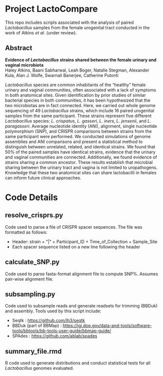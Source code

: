 # Project LactoCompare
This repo includes scripts associated with the analysis of paired *Lactobacillus* samples from the female urogenital tract conducted in the work of Atkins *et al*. (under review).

## Abstract
**Evidence of *Lactobacillus* strains shared between the female urinary and vaginal microbiota**<br />
Haley Atkins, Baani Sabharwal, Leah Boger, Natalie Stegman, Alexander Kula, Alan J. Wolfe, Swarnali Banerjee, Catherine Putonti<br />

*Lactobacillus* species are common inhabitants of the “healthy” female urinary and vaginal communities, often associated with a lack of symptoms in both anatomical sites. Given identification by prior studies of similar bacterial species in both communities, it has been hypothesized that the two microbiotas are in fact connected. Here, we carried out whole genome sequencing of 49 *Lactobacillus* strains, which include 16 paired urogenital samples from the same participant. These strains represent five different *Lactobacillus* species: *L. crispatus*, *L. gasseri*, *L. iners*, *L. jensenii*, and *L. paragasseri*. Average nucleotide identity (ANI), alignment, single nucleotide polymorphism (SNP), and CRISPR comparisons between strains from the same participant were performed. We conducted simulations of genome assemblies and ANI comparisons and present a statistical method to distinguish between unrelated, related, and identical strains. We found that 50% of the paired samples have identical strains, evidence that the urinary and vaginal communities are connected. Additionally, we found evidence of strains sharing a common ancestor. These results establish that microbial sharing between the urinary tract and vagina is not limited to uropathogens. Knowledge that these two anatomical sites can share lactobacilli in females can inform future clinical approaches.


# Code Details

## resolve_crisprs.py
Code used to parse a file of CRISPR spacer sequences. The file was formatted as follows:
* Header: strain + "|" + Participant_ID + Time_of_Collection + Sample_Site
* Each spacer sequence listed on a new line following the header

## calculate_SNP.py
Code used to parse fasta-format alignment file to compute SNP%. Assumes pair-wise alignment file.

## subsampling.py
Code used to subsample reads and generate readsets for trimming (BBDuk) and assembly. Tools used by this script include:
* Seqtk : https://github.com/lh3/seqtk
* BBDuk (part of BBMap) : https://jgi.doe.gov/data-and-tools/software-tools/bbtools/bb-tools-user-guide/bbmap-guide/
* SPAdes : https://github.com/ablab/spades

## summary_file.rmd
R code used to generate distributions and conduct statistical tests for all *Lactobacillus* genomes evaluated.

